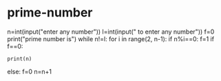 # prime-number
n=int(input("enter any number"))
l=int(input(" to enter any number"))
f=0
print("prime number is")
while n!=l:
 for i in range(2, n-1):
     if n%i==0:
          f=1
 if f==0:
    
    print(n)
 else:
     f=0
 n=n+1     
